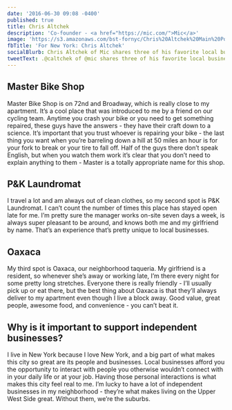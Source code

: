```yaml
---
date: '2016-06-30 09:08 -0400'
published: true
title: Chris Altchek
description: 'Co-founder - <a href="https://mic.com/">Mic</a>'
image: 'https://s3.amazonaws.com/bst-fornyc/Chris%20Altchek%20Main%20Portrait.jpg'
fbTitle: 'For New York: Chris Altchek'
socialBlurb: Chris Altchek of Mic shares three of his favorite local businesses in NYC.
tweetText: .@caltchek of @mic shares three of his favorite local businesses in NYC
---
```

## Master Bike Shop

Master Bike Shop is on 72nd and Broadway, which is really close to my apartment. It’s a cool place that was introduced to me by a friend on our cycling team. Anytime you crash your bike or you need to get something repaired, these guys have the answers - they have their craft down to a science. It’s important that you trust whoever is repairing your bike - the last thing you want when you’re barreling down a hill at 50 miles an hour is for your fork to break or your tire to fall off. Half of the guys there don’t speak English, but when you watch them work it’s clear that you don’t need to explain anything to them - Master is a totally appropriate name for this shop.

## P&K Laundromat

I travel a lot and am always out of clean clothes, so my second spot is P&K Laundromat. I can’t count the number of times this place has stayed open late for me. I’m pretty sure the manager works on-site seven days a week, is always super pleasant to be around, and knows both me and my girlfriend by name. That’s an experience that’s pretty unique to local businesses.

## Oaxaca
My third spot is Oaxaca, our neighborhood taqueria. My girlfriend is a resident, so whenever she’s away or working late, I’m there every night for some pretty long stretches. Everyone there is really friendly - I’ll usually pick up or eat there, but the best thing about Oaxaca is that they’ll always deliver to my apartment even though I live a block away. Good value, great people, awesome food, and convenience - you can’t beat it.

## Why is it important to support independent businesses?

I live in New York because I love New York, and a big part of what makes this city so great are its people and businesses. Local businesses afford you the opportunity to interact with people you otherwise wouldn’t connect with in your daily life or at your job. Having those personal interactions is what makes this city feel real to me. I’m lucky to have a lot of independent businesses in my neighborhood - they’re what makes living on the Upper West Side great. Without them, we’re the suburbs.
